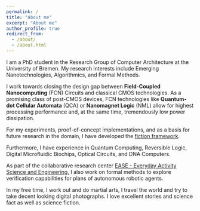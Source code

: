 ```yaml
---
permalink: /
title: "About me"
excerpt: "About me"
author_profile: true
redirect_from: 
  - /about/
  - /about.html
---
```


I am a PhD student in the Research Group of Computer Architecture at the University of Bremen. My research interests include Emerging Nanotechnologies, Algorithmics, and Formal Methods. 

I work towards closing the design gap between **Field-Coupled Nanocomputing** (FCN) Circuits and classical CMOS technologies. As a promising class of post-CMOS devices, FCN technologies like **Quantum-dot Cellular Automata** (QCA) or **Nanomagnet Logic** (NML) allow for highest processing performance and, at the same time, tremendously low power dissipation.

For my experiments, proof-of-concept implementations, and as a basis for future research in the domain, I have developed the [fiction framework](https://github.com/marcelwa/fiction).

Furthermore, I have experience in Quantum Computing, Reversible Logic, Digital Microfluidic Biochips, Optical Circuits, and DNA Computers.

As part of the collaborative research center [EASE - Everyday Activity Science and Engineering](https://ease-crc.org/), I also work on formal methods to explore verification capabilities for plans of autonomous robotic agents.

In my free time, I work out and do martial arts, I travel the world and try to take decent looking digital photographs. I love excellent stories and science fact as well as science fiction.
